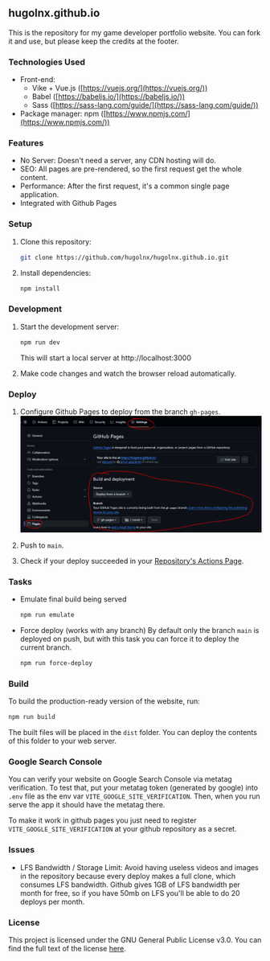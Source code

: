 ## hugolnx.github.io

This is the repository for my game developer portfolio website. 
You can fork it and use, but please keep the credits at the footer.

### Technologies Used

* Front-end:
    * Vike + Vue.js ([https://vuejs.org/](https://vuejs.org/))
    * Babel ([https://babeljs.io/](https://babeljs.io/))
    * Sass ([https://sass-lang.com/guide/](https://sass-lang.com/guide/))
* Package manager: npm ([https://www.npmjs.com/](https://www.npmjs.com/))

### Features

* No Server: Doesn't need a server, any CDN hosting will do.
* SEO: All pages are pre-rendered, so the first request get the whole content.
* Performance: After the first request, it's a common single page application.
* Integrated with Github Pages

### Setup

1. Clone this repository:

   ```bash
   git clone https://github.com/hugolnx/hugolnx.github.io.git
   ```

2. Install dependencies:

   ```bash
   npm install
   ```

### Development

1. Start the development server:

   ```bash
   npm run dev
   ```

   This will start a local server at http://localhost:3000

2. Make code changes and watch the browser reload automatically.


### Deploy
1. Configure Github Pages to deploy from the branch `gh-pages`.
![screenshot](docs/github-pages-config.png)

2. Push to `main`.

3. Check if your deploy succeeded in your [Repository's Actions Page](https://github.com/HugoLnx/hugolnx.github.io/actions).


### Tasks

* Emulate final build being served

    ```bash
    npm run emulate
    ```

* Force deploy (works with any branch)
    By default only the branch `main` is deployed on push, but with this task you can force it to
    deploy the current branch.

    ```bash
    npm run force-deploy
    ```

### Build

To build the production-ready version of the website, run:

```bash
npm run build
```

The built files will be placed in the `dist` folder. You can deploy the contents of this folder to your web server.

### Google Search Console
You can verify your website on Google Search Console via metatag verification. To test that, put
your metatag token (generated by google) into `.env` file as the env var `VITE_GOOGLE_SITE_VERIFICATION`.
Then, when you run serve the app it should have the metatag there.  

To make it work in github pages you just need to register `VITE_GOOGLE_SITE_VERIFICATION` at your github repository
as a secret.

### Issues
* LFS Bandwidth / Storage Limit: Avoid having useless videos and images in the repository because every deploy makes
  a full clone, which consumes LFS bandwidth. Github gives 1GB of LFS bandwidth per month for free, so if you have 50mb
  on LFS you'll be able to do 20 deploys per month.

### License

This project is licensed under the GNU General Public License v3.0. You can find the full text of the license [here](https://www.gnu.org/licenses/gpl-3.0.en.html).
